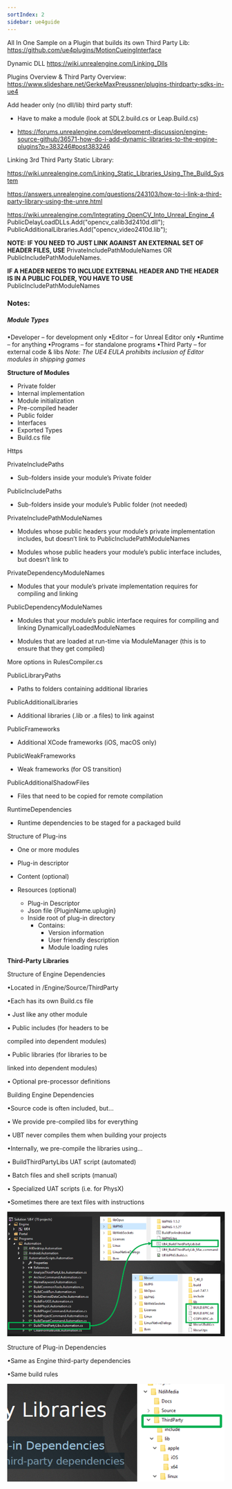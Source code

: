 ```yaml
---
sortIndex: 2
sidebar: ue4guide
---
```


All In One Sample on a Plugin that builds its own Third Party Lib:
<https://github.com/ue4plugins/MotionCueingInterface>

Dynamic DLL
<https://wiki.unrealengine.com/Linking_Dlls>

Plugins Overview & Third Party Overview:
<https://www.slideshare.net/GerkeMaxPreussner/plugins-thirdparty-sdks-in-ue4>

Add header only (no dll/lib) third party stuff:

- Have to make a module (look at SDL2.build.cs or Leap.Build.cs)

- <https://forums.unrealengine.com/development-discussion/engine-source-github/36571-how-do-i-add-dynamic-libraries-to-the-engine-plugins?p=383246#post383246>

Linking 3rd Third Party Static Library:

<https://wiki.unrealengine.com/Linking_Static_Libraries_Using_The_Build_System>

<https://answers.unrealengine.com/questions/243103/how-to-i-link-a-third-party-library-using-the-unre.html>

<https://wiki.unrealengine.com/Integrating_OpenCV_Into_Unreal_Engine_4>
PublicDelayLoadDLLs.Add("opencv_calib3d2410d.dll");
PublicAdditionalLibraries.Add("opencv_video2410d.lib");

**NOTE: IF YOU NEED TO JUST LINK AGAINST AN EXTERNAL SET OF HEADER FILES, USE** PrivateIncludePathModuleNames OR PublicIncludePathModuleNames.

**IF A HEADER NEEDS TO INCLUDE EXTERNAL HEADER AND THE HEADER IS IN A PUBLIC FOLDER, YOU HAVE TO USE** PublicIncludePathModuleNames

### Notes:

##### Module Types

•Developer – for development only
•Editor – for Unreal Editor only
•Runtime – for anything
•Programs – for standalone programs
•Third Party – for external code & libs
*Note: The UE4 EULA prohibits inclusion of Editor modules in shipping games*

**Structure of Modules**

- Private folder
- Internal implementation
- Module initialization
- Pre-compiled header
- Public folder
- Interfaces
- Exported Types
- Build.cs file

Https

PrivateIncludePaths

- Sub-folders inside your module’s Private folder

PublicIncludePaths

- Sub-folders inside your module’s Public folder (not needed)

PrivateIncludePathModuleNames

- Modules whose public headers your module’s private implementation includes, but doesn’t link to PublicIncludePathModuleNames

- Modules whose public headers your module’s public interface includes, but doesn’t link to

PrivateDependencyModuleNames

- Modules that your module’s private implementation requires for compiling and linking

PublicDependencyModuleNames

- Modules that your module’s public interface requires for compiling and linking DynamicallyLoadedModuleNames


- Modules that are loaded at run-time via ModuleManager (this is to ensure that they get compiled)

More options in RulesCompiler.cs

PublicLibraryPaths

- Paths to folders containing additional libraries

PublicAdditionalLibraries

- Additional libraries (.lib or .a files) to link against

PublicFrameworks

- Additional XCode frameworks (iOS, macOS only)

PublicWeakFrameworks

- Weak frameworks (for OS transition)

PublicAdditionalShadowFiles

- Files that need to be copied for remote compilation

RuntimeDependencies

- Runtime dependencies to be staged for a packaged build

Structure of Plug-ins

- One or more modules


- Plug-in descriptor


- Content (optional)


- Resources (optional)
  - Plug-in Descriptor
  - Json file {PluginName.uplugin}
  - Inside root of plug-in directory
    - Contains:
      - Version information
      - User friendly description
      - Module loading rules

**Third-Party Libraries**

Structure of Engine Dependencies

•Located in /Engine/Source/ThirdParty

•Each has its own Build.cs file

 • Just like any other module

 • Public includes (for headers to be

 compiled into dependent modules)

 • Public libraries (for libraries to be

 linked into dependent modules)

 • Optional pre-processor definitions

Building Engine Dependencies

•Source code is often included, but…

• We provide pre-compiled libs for everything

• UBT never compiles them when building your projects

•Internally, we pre-compile the libraries using…

 • BuildThirdPartyLibs UAT script (automated)

 • Batch files and shell scripts (manual)

 • Specialized UAT scripts (i.e. for PhysX)

•Sometimes there are text files with instructions

![](../../_assets/PluginsModules-Linking.png)

Structure of Plug-in Dependencies

 •Same as Engine third-party dependencies

 •Same build rules

![](../../_assets/PluginsModules-plugindepend.png)
